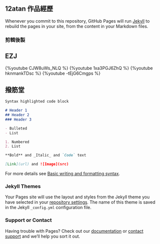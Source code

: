 ## 12atan 作品經歷

Whenever you commit to this repository, GitHub Pages will run [Jekyll](https://jekyllrb.com/) to rebuild the pages in your site, from the content in your Markdown files.

### 剪輯後製

## EZJ
{%youtube CJW8uWs_NLQ %}
{%youtube 1xa3PGJ6ZhQ %}
{%youtube hknmankTDsc %}
{%youtube -tEjG6Cmgps %}

## 撥筋堂

```markdown
Syntax highlighted code block

# Header 1
## Header 2
### Header 3

- Bulleted
- List

1. Numbered
2. List

**Bold** and _Italic_ and `Code` text

[Link](url) and ![Image](src)
```

For more details see [Basic writing and formatting syntax](https://docs.github.com/en/github/writing-on-github/getting-started-with-writing-and-formatting-on-github/basic-writing-and-formatting-syntax).

### Jekyll Themes

Your Pages site will use the layout and styles from the Jekyll theme you have selected in your [repository settings](https://github.com/12atan/12atan.github.io/settings/pages). The name of this theme is saved in the Jekyll `_config.yml` configuration file.

### Support or Contact

Having trouble with Pages? Check out our [documentation](https://docs.github.com/categories/github-pages-basics/) or [contact support](https://support.github.com/contact) and we’ll help you sort it out.
